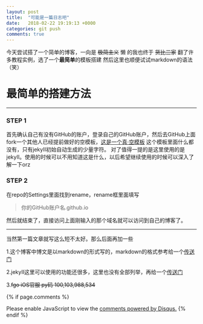```yaml
---
layout: post
title:  "可能是一篇日志吧"
date:   2018-02-22 19:19:13 +0000
categories: git push
comments: true
---
```

今天尝试搭了一个简单的博客，一向是 ~~极简主义~~ 懒 的我也终于 ~~货比三家~~ 翻了许多教程实例，选了一个**最简单**的模板搭建
然后这里也顺便试试markdown的语法（笑）

# 最简单的搭建方法
---

### STEP 1
首先确认自己有没有GitHub的账户，登录自己的GitHub账户，然后去GitHub上面fork一个其他人已经提前做好的空模板，[这是一个真·空模板][empty]
这个模板里面什么都没有，只有jekyII初始自动生成的少量字符。
对了值得一提的是这里使用的是jekyII。使用的时候可以不用知道这是什么，以后希望继续使用的时候可以深入了解一下orz
### STEP 2
在repo的Settings里面找到rename，rename框里面填写 
>你的GitHub账户名.github.io

然后就结束了，直接访问上面刚输入的那个域名就可以访问到自己的博客了。

---
当然第一篇文章就写这么短不太好。那么后面再加一些

1.这个博客中博文是以markdown的形式写的，markdown的格式参考给一个[传送门][url1]

2.jekyII这里可以使用的功能还很多，这里也没有全部列举，再给一个[传送门][url2]

3.~~fgo iOS官服 py码 100,103,988,534~~

[empty]: https://github.com/lizer/jekyll-blog
[url1]:   https://www.jianshu.com/p/cd044443a1a6
[url2]:https://lizer.github.io/2017/03/03/%E4%B8%89%E5%88%86%E9%92%9F%E5%9C%A8github%E4%B8%8A%E6%9E%B6%E5%A5%BD%E5%8D%9A%E5%AE%A2.html



{% if page.comments %}
<div id="disqus_thread"></div>
<script>

/**
*  RECOMMENDED CONFIGURATION VARIABLES: EDIT AND UNCOMMENT THE SECTION BELOW TO INSERT DYNAMIC VALUES FROM YOUR PLATFORM OR CMS.
*  LEARN WHY DEFINING THESE VARIABLES IS IMPORTANT: https://disqus.com/admin/universalcode/#configuration-variables*/
/*
var disqus_config = function () {
this.page.url = PAGE_URL;  // Replace PAGE_URL with your page's canonical URL variable
this.page.identifier = PAGE_IDENTIFIER; // Replace PAGE_IDENTIFIER with your page's unique identifier variable
};
*/
(function() { // DON'T EDIT BELOW THIS LINE
var d = document, s = d.createElement('script');
s.src = 'https://https-psycholsc-github-io.disqus.com/embed.js';
s.setAttribute('data-timestamp', +new Date());
(d.head || d.body).appendChild(s);
})();
</script>
<noscript>Please enable JavaScript to view the <a href="https://disqus.com/?ref_noscript">comments powered by Disqus.</a></noscript>
{% endif %}